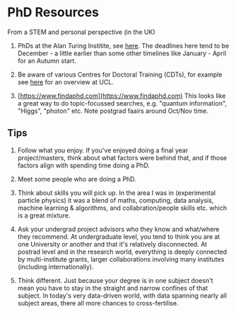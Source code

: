 # PhD Resources

From a STEM and personal perspective (in the UK)

1. PhDs at the Alan Turing Institite, see [here](https://www.turing.ac.uk/work-turing/studentships/phd-at-turing).  The deadlines here tend to be December - a little earlier than some other timelines like January - April for an Autumn start.

2. Be aware of various Centres for Doctoral Training (CDTs), for example see [here](https://www.ucl.ac.uk/prospective-students/graduate/research-degrees/funded-research-opportunities-doctoral-training-and-studentships/centres-doctoral) for an overview at UCL.

3. [https://www.findaphd.com](https://www.findaphd.com)  This looks like a great way to do topic-focussed searches, e.g. "quantum information", "Higgs", "photon" etc.  Note postgrad faairs around Oct/Nov time.

## Tips

1. Follow what you enjoy.  If you've enjoyed doing a final year project/masters, think about what factors were behind that, and if those factors align with spending time doing a PhD.

2. Meet some people who are doing a PhD.

3. Think about skills you will pick up.  In the area I was in (experimental particle physics) it was a blend of maths, computing, data analysis, machine learning & algorithms, and collabration/people skills etc. which is a great mixture.

4. Ask your undergrad project advisors who they know and what/where they recommend.  At undergraduate level, you tend to think you are at one University or another and that it's relatively disconnected.  At postrad level and in the research world, everything is deeply connected by multi-institute grants, larger collaborations involving many institutes (including internationally).

5. Think different.  Just because your degree is in one subject doesn't mean you have to stay in the straight and narrow confines of that subject.  In today's very data-driven world, with data spanning nearly all subject areas, there all more chances to cross-fertilise.
